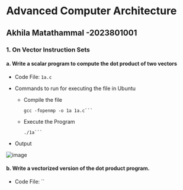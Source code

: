 # Advanced Computer Architecture

## Akhila Matathammal -2023801001

### 1. On Vector Instruction Sets

#### a. Write a scalar program to compute the dot product of two vectors

- Code File: `1a.c`

- Commands to run for executing the file in Ubuntu
  - Compile the file
    ```shell
    gcc -fopenmp -o 1a 1a.c```
  - Execute the Program
    ```shell
    ./1a```

- Output
  
![image](https://github.com/akhiha/aca_assignment/assets/24610167/075faf06-c16c-48fd-9b30-41d61571a889)


#### b. Write a vectorized version of the dot product program.

- Code File: ``
